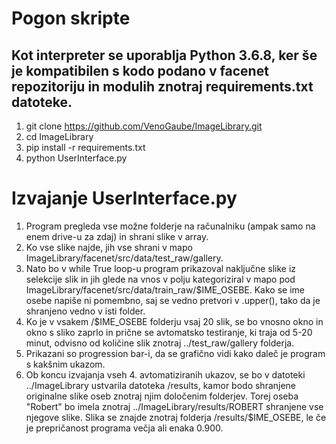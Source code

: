 # Pogon skripte  
  
## Kot interpreter se uporablja Python 3.6.8, ker še je kompatibilen s kodo podano v facenet repozitoriju in modulih znotraj requirements.txt datoteke.  
    
1.  git clone https://github.com/VenoGaube/ImageLibrary.git  
2.  cd ImageLibrary  
3.  pip install -r requirements.txt  
4.  python UserInterface.py  
  
# Izvajanje UserInterface.py  
  
1. Program pregleda vse možne folderje na računalniku (ampak samo na enem drive-u za zdaj) in shrani slike v array.  
2. Ko vse slike najde, jih vse shrani v mapo ImageLibrary/facenet/src/data/test_raw/gallery.  
3. Nato bo v while True loop-u program prikazoval naključne slike iz selekcije slik in jih glede na vnos v polju kategoriziral v mapo pod 
ImageLibrary/facenet/src/data/train_raw/$IME_OSEBE. Kako se ime osebe napiše ni pomembno, saj se vedno pretvori v .upper(), tako da je shranjeno 
vedno v isti folder.  
4. Ko je v vsakem /$IME_OSEBE folderju vsaj 20 slik, se bo vnosno okno in okno s sliko zaprlo in prične se avtomatsko testiranje, ki traja od 5-20 minut, 
odvisno od količine slik znotraj ../test_raw/gallery folderja.  
5. Prikazani so progression bar-i, da se grafično vidi kako daleč je program s kakšnim ukazom.  
6. Ob koncu izvajanja vseh 4. avtomatiziranih ukazov, se bo v datoteki ../ImageLibrary ustvarila datoteka /results, kamor bodo shranjene originalne slike oseb 
znotraj njim določenim folderjev. Torej oseba "Robert" bo imela znotraj ../ImageLibrary/results/ROBERT shranjene vse njegove slike. Slika se znajde znotraj folderja
/results/$IME_OSEBE, le če je prepričanost programa večja ali enaka 0.900.  

